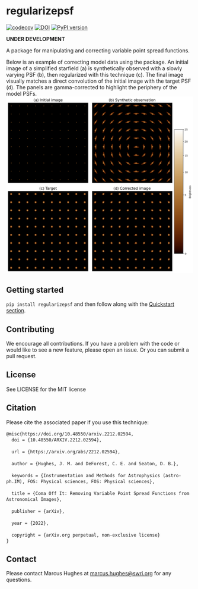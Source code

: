 # regularizepsf
[![codecov](https://codecov.io/gh/punch-mission/psfpy/branch/main/graph/badge.svg?token=pn4NTO70I9)](https://codecov.io/gh/punch-mission/psfpy)
[![DOI](https://zenodo.org/badge/555583385.svg)](https://zenodo.org/badge/latestdoi/555583385)
[![PyPI version](https://badge.fury.io/py/regularizepsf.svg)](https://badge.fury.io/py/regularizepsf)

**UNDER DEVELOPMENT**

A package for manipulating and correcting variable point spread functions.

Below is an example of correcting model data using the package. An initial image of a simplified starfield (a) is synthetically observed with a slowly
varying PSF (b), then regularized with this technique (c). The final image visually matches a direct convolution of
the initial image with the target PSF (d). The panels are gamma-corrected to highlight the periphery of the model PSFs.
![Example result image](model_example.png)



## Getting started

`pip install regularizepsf` and then follow along with the [Quickstart section](https://punch-mission.github.io/regularizepsf/quickstart.html). 

## Contributing
We encourage all contributions. If you have a problem with the code or would like to see a new feature, please open an issue. Or you can submit a pull request. 

## License
See LICENSE for the MIT license

## Citation
Please cite the associated paper if you use this technique: 

```
@misc{https://doi.org/10.48550/arxiv.2212.02594,
  doi = {10.48550/ARXIV.2212.02594},
  
  url = {https://arxiv.org/abs/2212.02594},
  
  author = {Hughes, J. M. and DeForest, C. E. and Seaton, D. B.},
  
  keywords = {Instrumentation and Methods for Astrophysics (astro-ph.IM), FOS: Physical sciences, FOS: Physical sciences},
  
  title = {Coma Off It: Removing Variable Point Spread Functions from Astronomical Images},
  
  publisher = {arXiv},
  
  year = {2022},
  
  copyright = {arXiv.org perpetual, non-exclusive license}
}

```

## Contact
Please contact Marcus Hughes at [marcus.hughes@swri.org](mailto:marcus.hughes@swri.org) for any questions.
